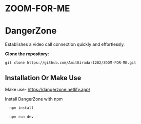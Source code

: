 
# ZOOM-FOR-ME


# DangerZone

Establishes a video call connection quickly and effortlessly.




 **Clone the repository:**


    git clone https://github.com/AmitBiradar1202/ZOOM-FOR-ME.git


## Installation Or Make Use

Make use- https://dangerzone.netlify.app/






Install DangerZone
  with npm

```bash
  npm install 

  npm run dev
```
    
